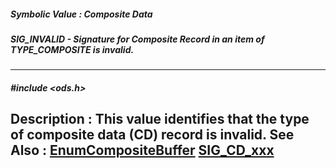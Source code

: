 ##### Symbolic Value : Composite Data
##### SIG_INVALID - Signature for Composite Record in an item of TYPE_COMPOSITE is invalid.
---
##### #include <ods.h>
**Description :**
This value identifies that the type of composite data (CD) record is invalid.
**See Also :**
[EnumCompositeBuffer](D:/md_files/EnumCompositeBuffer.md)
[SIG_CD_xxx](D:/md_files/SIG_CD_xxx.md)
---
